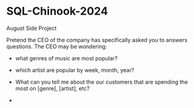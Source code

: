 # SQL-Chinook-2024

August Side Project

Pretend the CEO of the company has specifically asked you to answers questions. The CEO may be wondering:

- what genres of music are most popular?
- which artist are popular by week, month, year?
- What can you tell me about the our customers that are spending the most on [genre], [artist], etc?

- 
